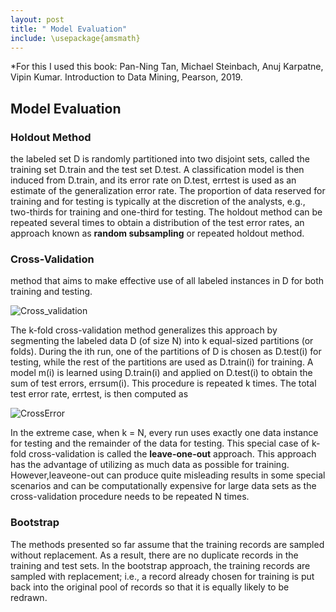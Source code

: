 ```yaml
---
layout: post
title: " Model Evaluation"
include: \usepackage{amsmath}
---
```

*For this I used this book:
Pan-Ning Tan, Michael Steinbach, Anuj Karpatne, Vipin Kumar. Introduction
to Data Mining, Pearson, 2019.

## Model Evaluation

### Holdout Method

the labeled set D is randomly partitioned into two disjoint sets, called the training set D.train and the test set D.test. A classification model is then induced from D.train, and its error rate on D.test, errtest is used as an estimate of the generalization error rate. The proportion of data reserved for training and for testing is typically at the discretion of the analysts, e.g., two-thirds for training and one-third for testing.
The holdout method can be repeated several times to obtain a distribution of the test error rates, an approach known as **random subsampling** or repeated holdout method.

### Cross-Validation

method that aims to make
effective use of all labeled instances in D for both training and testing.

![Cross_validation]({{site.baseurl}}/images/Cross_validation.JPG)

The k-fold cross-validation method generalizes this approach by segmenting the labeled data D (of size N) into k equal-sized partitions (or folds).
During the ith run, one of the partitions of D is chosen as D.test(i) for testing, while the rest of the partitions are used as D.train(i) for training. A model m(i) is learned using D.train(i) and applied on D.test(i) to obtain the sum of test errors, errsum(i). This procedure is repeated k times. The total test
error rate, errtest, is then computed as

![CrossError]({{site.baseurl}}/images/CrossError.JPG)

In the extreme case, when k = N, every run uses exactly one data instance for testing and the remainder of the data for testing. This special case of k-fold cross-validation is called the **leave-one-out** approach. This approach has the advantage of utilizing as much data as possible for training. However,leaveone-out can produce quite misleading results in some special scenarios and can be computationally expensive for large data sets as the cross-validation procedure needs to be repeated N times.

### Bootstrap

The methods presented so far assume that the training records are sampled without replacement. As a result, there are no duplicate records in the training and test sets. In the bootstrap approach, the training records are sampled with replacement; i.e., a record already chosen for training is put back into the original pool of records so that it is equally likely to be redrawn.

